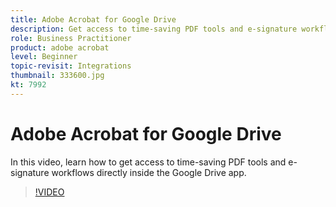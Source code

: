 ```yaml
---
title: Adobe Acrobat for Google Drive
description: Get access to time-saving PDF tools and e-signature workflows directly inside the Google Drive app
role: Business Practitioner
product: adobe acrobat
level: Beginner
topic-revisit: Integrations
thumbnail: 333600.jpg
kt: 7992
---
```

# Adobe Acrobat for Google Drive

In this video, learn how to get access to time-saving PDF tools and e-signature workflows directly inside the Google Drive app.

>[!VIDEO](https://video.tv.adobe.com/v/333600?hidetitle=true)